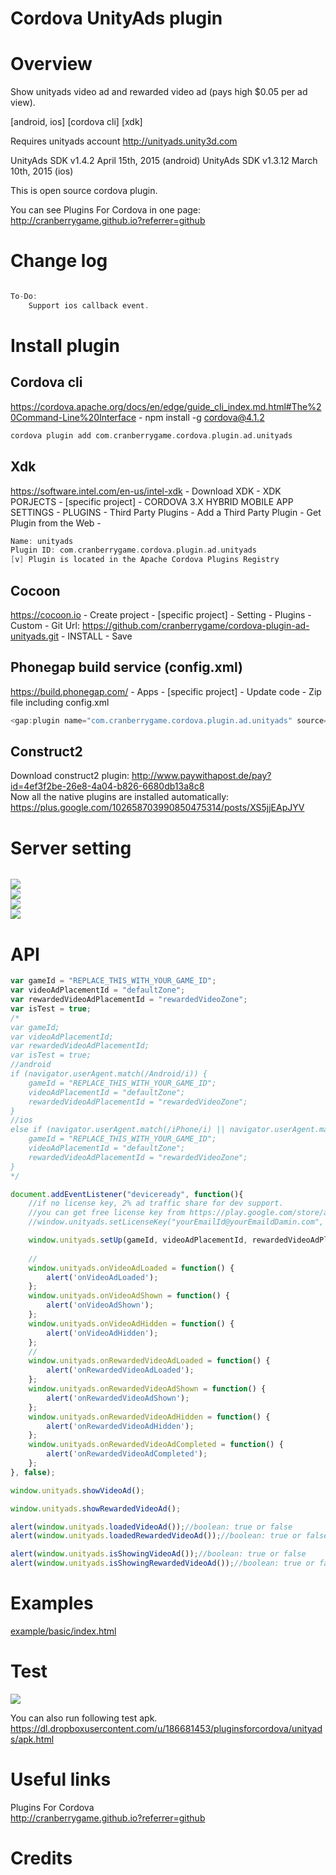 Cordova UnityAds plugin
====================
# Overview #
Show unityads video ad and rewarded video ad (pays high $0.05 per ad view).

[android, ios] [cordova cli] [xdk]

Requires unityads account http://unityads.unity3d.com

UnityAds SDK v1.4.2 April 15th, 2015 (android)
UnityAds SDK v1.3.12 March 10th, 2015 (ios)

This is open source cordova plugin.

You can see Plugins For Cordova in one page: http://cranberrygame.github.io?referrer=github

# Change log #
```c

To-Do:
	Support ios callback event.

```
# Install plugin #

## Cordova cli ##
https://cordova.apache.org/docs/en/edge/guide_cli_index.md.html#The%20Command-Line%20Interface - npm install -g cordova@4.1.2
```c
cordova plugin add com.cranberrygame.cordova.plugin.ad.unityads
```

## Xdk ##
https://software.intel.com/en-us/intel-xdk - Download XDK - XDK PORJECTS - [specific project] - CORDOVA 3.X HYBRID MOBILE APP SETTINGS - PLUGINS - Third Party Plugins - Add a Third Party Plugin - Get Plugin from the Web -
```c
Name: unityads
Plugin ID: com.cranberrygame.cordova.plugin.ad.unityads
[v] Plugin is located in the Apache Cordova Plugins Registry
```

## Cocoon ##
https://cocoon.io - Create project - [specific project] - Setting - Plugins - Custom - Git Url: https://github.com/cranberrygame/cordova-plugin-ad-unityads.git - INSTALL - Save<br>

## Phonegap build service (config.xml) ##
https://build.phonegap.com/ - Apps - [specific project] - Update code - Zip file including config.xml
```c
<gap:plugin name="com.cranberrygame.cordova.plugin.ad.unityads" source="plugins.cordova.io" />
```

## Construct2 ##
Download construct2 plugin: http://www.paywithapost.de/pay?id=4ef3f2be-26e8-4a04-b826-6680db13a8c8
<br>
Now all the native plugins are installed automatically: https://plus.google.com/102658703990850475314/posts/XS5jjEApJYV
# Server setting #
```c
```

<img src="https://github.com/cranberrygame/cordova-plugin-ad-unityads/blob/master/doc/gameId1.png"><br>
<img src="https://github.com/cranberrygame/cordova-plugin-ad-unityads/blob/master/doc/gameId2.png"><br>
<img src="https://github.com/cranberrygame/cordova-plugin-ad-unityads/blob/master/doc/gameId3.png"><br>
<img src="https://github.com/cranberrygame/cordova-plugin-ad-unityads/blob/master/doc/gameId4.png">

# API #
```javascript
var gameId = "REPLACE_THIS_WITH_YOUR_GAME_ID";
var videoAdPlacementId = "defaultZone";
var rewardedVideoAdPlacementId = "rewardedVideoZone";
var isTest = true;
/*
var gameId;
var videoAdPlacementId;
var rewardedVideoAdPlacementId;
var isTest = true;
//android
if (navigator.userAgent.match(/Android/i)) {
	gameId = "REPLACE_THIS_WITH_YOUR_GAME_ID";
	videoAdPlacementId = "defaultZone";
	rewardedVideoAdPlacementId = "rewardedVideoZone";
}
//ios
else if (navigator.userAgent.match(/iPhone/i) || navigator.userAgent.match(/iPad/i)) {
	gameId = "REPLACE_THIS_WITH_YOUR_GAME_ID";
	videoAdPlacementId = "defaultZone";
	rewardedVideoAdPlacementId = "rewardedVideoZone";
}
*/

document.addEventListener("deviceready", function(){
	//if no license key, 2% ad traffic share for dev support.
	//you can get free license key from https://play.google.com/store/apps/details?id=com.cranberrygame.pluginsforcordova
	//window.unityads.setLicenseKey("yourEmailId@yourEmaildDamin.com", "yourFreeLicenseKey");

	window.unityads.setUp(gameId, videoAdPlacementId, rewardedVideoAdPlacementId, isTest);
	
	//
	window.unityads.onVideoAdLoaded = function() {
		alert('onVideoAdLoaded');
	};	
	window.unityads.onVideoAdShown = function() {
		alert('onVideoAdShown');
	};
	window.unityads.onVideoAdHidden = function() {
		alert('onVideoAdHidden');
	};
	//
	window.unityads.onRewardedVideoAdLoaded = function() {
		alert('onRewardedVideoAdLoaded');
	};	
	window.unityads.onRewardedVideoAdShown = function() {
		alert('onRewardedVideoAdShown');
	};
	window.unityads.onRewardedVideoAdHidden = function() {
		alert('onRewardedVideoAdHidden');
	};	
	window.unityads.onRewardedVideoAdCompleted = function() {
		alert('onRewardedVideoAdCompleted');
	};
}, false);

window.unityads.showVideoAd();

window.unityads.showRewardedVideoAd();

alert(window.unityads.loadedVideoAd());//boolean: true or false
alert(window.unityads.loadedRewardedVideoAd());//boolean: true or false

alert(window.unityads.isShowingVideoAd());//boolean: true or false
alert(window.unityads.isShowingRewardedVideoAd());//boolean: true or false
```
# Examples #
<a href="https://github.com/cranberrygame/cordova-plugin-ad-unityads/blob/master/example/basic/index.html">example/basic/index.html</a><br>

# Test #

[![](http://img.youtube.com/vi/L_TgOf-XwDY/0.jpg)](https://www.youtube.com/watch?v=L_TgOf-XwDY&feature=youtu.be "Youtube")

You can also run following test apk.
https://dl.dropboxusercontent.com/u/186681453/pluginsforcordova/unityads/apk.html

# Useful links #

Plugins For Cordova<br>
http://cranberrygame.github.io?referrer=github

# Credits #
